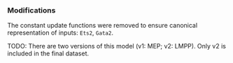 ### Modifications

The constant update functions were removed to ensure canonical representation of inputs: `Ets2`, `Gata2`.

TODO: There are two versions of this model (v1: MEP; v2: LMPP). Only v2 is included in the final dataset.